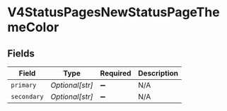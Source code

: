 # V4StatusPagesNewStatusPageThemeColor


## Fields

| Field              | Type               | Required           | Description        |
| ------------------ | ------------------ | ------------------ | ------------------ |
| `primary`          | *Optional[str]*    | :heavy_minus_sign: | N/A                |
| `secondary`        | *Optional[str]*    | :heavy_minus_sign: | N/A                |
